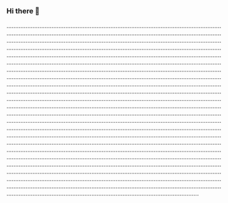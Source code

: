 ### Hi there 👋

...................................................................................................................................................................................................................................................................................................................................................................................................................................................................................................................................................................................................................................................................................................................................................................................................................................................................................................................................................................................................................................................................................................................................................................................................................................................................................................................................................................................................................................................................................................................................................................................................................................................................................................................................................................................................................................................................................................................................................................................................................................................................................................................................................................................................................................................................................................................................................................................................................................................................................................................................................................................................................................................................................................................................................................................................................................................................................................................................................................................................................................................................................